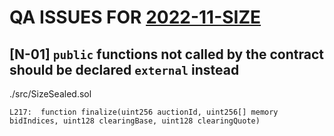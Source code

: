 # QA ISSUES FOR [2022-11-SIZE](https://github.com/code-423n4/2022-11-size/tree/main/<file-path>)

## [N-01] `public` functions not called by the contract should be declared `external` instead

./src/SizeSealed.sol
```
L217:  function finalize(uint256 auctionId, uint256[] memory bidIndices, uint128 clearingBase, uint128 clearingQuote)
```
